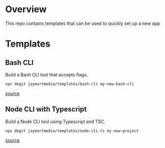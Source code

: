 # Overview

This repo contains templates that can be used to quickly set up a new app

# Templates

## Bash CLI

Build a Bash CLI tool that accepts flags.

`npx degit jaymartmedia/templates/bash-cli my-new-bash-cli`

[source](./bash-cli/)

## Node CLI with Typescript

Build a Node CLI tool using Typescript and TSC.

`npx degit jaymartmedia/templates/node-cli-ts my-new-project`

[source](./node-cli-ts/)